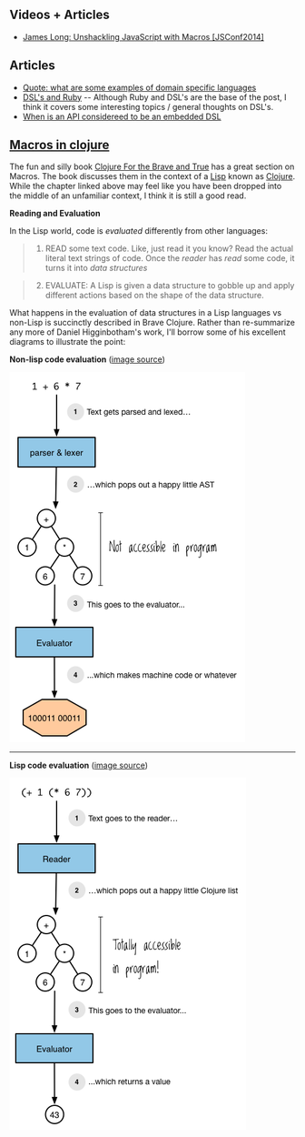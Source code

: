 ## Videos + Articles

- [James Long: Unshackling JavaScript with Macros [JSConf2014]](https://www.youtube.com/watch?v=wTkcGprt5rU)

## Articles

- [Quote: what are some examples of domain specific languages](https://www.quora.com/What-are-some-examples-of-domain-specific-languages?share=1)
- [DSL's and Ruby](https://www.infoq.com/news/2007/06/dsl-or-not/) -- Although Ruby and DSL's are the base of the post, I think it covers some interesting topics / general thoughts on DSL's.
- [When is an API considereed to be an embedded DSL](https://softwareengineering.stackexchange.com/questions/251832/when-is-an-api-considered-to-be-an-embedded-dsl#251845)

## [Macros in clojure](https://www.braveclojure.com/read-and-eval/)

The fun and silly book [Clojure For the Brave and True](https://www.braveclojure.com/clojure-for-the-brave-and-true/) has a great section on Macros. The book discusses them in the context of a [Lisp](https://en.wikipedia.org/wiki/Lisp_(programming_language)) known as [Clojure](https://en.wikipedia.org/wiki/Clojure). While the chapter linked above may feel like you have been dropped into the middle of an unfamiliar context, I think it is still a good read. 

**Reading and Evaluation**

In the Lisp world, code is _evaluated_ differently from other languages:

> 1. READ some text code. Like, just read it you know? Read the actual literal text strings of code. Once the _reader_ has _read_ some code, it turns it into _data structures_

> 2. EVALUATE: A Lisp is given a data structure to gobble up and apply different actions based on the shape of the data structure. 

What happens in the evaluation of data structures in a Lisp languages vs non-Lisp is succinctly described in Brave Clojure. Rather than re-summarize any more of Daniel Higginbotham's work, I'll borrow some of his excellent diagrams to illustrate the point:

**Non-lisp code evaluation**
([image source](https://www.braveclojure.com/read-and-eval/))

![](./images/non-lisp-eval.png)

***

**Lisp code evaluation**
([image source](https://www.braveclojure.com/read-and-eval/))


![](./images/lisp-eval.png)



